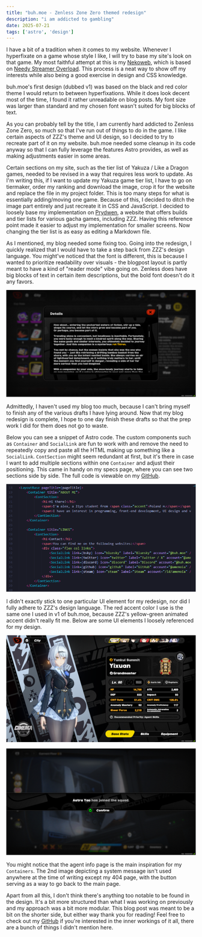 ```yaml
---
title: "buh.moe - Zenless Zone Zero themed redesign"
description: "i am addicted to gambling"
date: 2025-07-21
tags: ['astro', 'design']
---
```


I have a bit of a tradition when it comes to my website. Whenever I hyperfixate on a game whose style I like, I will try to base my site's look on that game. My most faithful attempt at this is my [Nekoweb](https://amemoia.nekoweb.org/), which is based on [Needy Streamer Overload](https://store.steampowered.com/app/1451940/NEEDY_STREAMER_OVERLOAD/). This process is a neat way to show off my interests while also being a good exercise in design and CSS knowledge.

buh.moe's first design (dubbed v1) was based on the black and red color theme I would return to between hyperfixations. While it does look decent most of the time, I found it rather unreadable on blog posts. My font size was larger than standard and my chosen font wasn't suited for big blocks of text.

As you can probably tell by the title, I am currently hard addicted to Zenless Zone Zero, so much so that I've run out of things to do in the game. I like certain aspects of ZZZ's theme and UI design, so I decided to try to recreate part of it on my website. buh.moe needed some cleanup in its code anyway so that I can fully leverage the features Astro provides, as well as making adjustments easier in some areas.

Certain sections on my site, such as the tier list of Yakuza / Like a Dragon games, needed to be revised in a way that requires less work to update. As I'm writing this, if I want to update my Yakuza game tier list, I have to go on tiermaker, order my ranking and download the image, crop it for the website and replace the file in my project folder. This is too many steps for what is essentially adding/moving one game. Because of this, I decided to ditch the image part entirely and just recreate it in CSS and JavaScript. I decided to loosely base my implementation on [Prydwen](https://www.prydwen.gg/zenless/tier-list), a website that offers builds and tier lists for various gacha games, including ZZZ. Having this reference point made it easier to adjust my implementation for smaller screens. Now changing the tier list is as easy as editing a Markdown file.

As I mentioned, my blog needed some fixing too. Going into the redesign, I quickly realized that I would have to take a step back from ZZZ's design language. You might've noticed that the font is different, this is because I wanted to prioritize readability over visuals - the blogpost layout is partly meant to have a kind of "reader mode" vibe going on. Zenless does have big blocks of text in certain item descriptions, but the bold font doesn't do it any favors.

![A long block of text in the "details" pane of an item in Zenless Zone Zero. The font is the same bold font used in ZZZ's interface. The actual text is irrelevant.](../assets/blog/buh-moe-zzz-redesign/zzz-text.png)

Admittedly, I haven't used my blog too much, because I can't bring myself to finish any of the various drafts I have lying around. Now that my blog redesign is complete, I hope to one day finish these drafts so that the prep work I did for them does not go to waste.

Below you can see a snippet of Astro code. The custom components such as `Container` and `SocialLink` are fun to work with and remove the need to repeatedly copy and paste all the HTML making up something like a `SocialLink`. `ContSection` might seem redundant at first, but it's there in case I want to add multiple sections within one `Container` and adjust their positioning. This came in handy on my specs page, where you can see two sections side by side. The full code is viewable on my [GitHub](https://github.com/amemoia/buh.moe).

![A block of code in Astro, showing my implementation of Containers and ContSections](../assets/blog/buh-moe-zzz-redesign/AstroCode.png)

I didn't exactly stick to one particular UI element for my redesign, nor did I fully adhere to ZZZ's design language. The red accent color I use is the same one I used in v1 of buh.moe, because ZZZ's yellow-green animated accent didn't really fit me. Below are some UI elements I loosely referenced for my design.

![Zenless Zone Zero's character stats screen, showing Yixuan standing next to the stats list.](../assets/blog/buh-moe-zzz-redesign/character.png)

![A system message in Zenless Zone Zero reading "Astra Yao has joined the squad.", with a confirm button below.](../assets/blog/buh-moe-zzz-redesign/message.png)

You might notice that the agent info page is the main inspiration for my `Containers`. The 2nd image depicting a system message isn't used anywhere at the time of writing except my 404 page, with the button serving as a way to go back to the main page.

Apart from all this, I don't think there's anything too notable to be found in the design. It's a bit more structured than what I was working on previously and my approach was a bit more modular. This blog post was meant to be a bit on the shorter side, but either way thank you for reading! Feel free to check out my [GitHub](https://github.com/amemoia/buh.moe) if you're interested in the inner workings of it all, there are a bunch of things I didn't mention here.